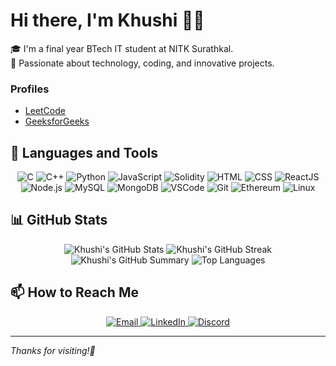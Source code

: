 # Hi there, I'm Khushi 👋✨

🎓 I'm a final year BTech IT student at NITK Surathkal.  
🌟 Passionate about technology, coding, and innovative projects.

### Profiles
- [LeetCode](https://leetcode.com/khushiii07/)
- [GeeksforGeeks](https://www.geeksforgeeks.org/user/khushi7604/)
  
## 🚀 Languages and Tools

<p align="center">
  <img src="https://img.icons8.com/color/48/000000/c-programming.png" alt="C" />
  <img src="https://img.icons8.com/color/48/000000/c-plus-plus-logo.png" alt="C++" />
  <img src="https://img.icons8.com/color/48/000000/python.png" alt="Python" />
  <img src="https://img.icons8.com/color/48/000000/javascript.png" alt="JavaScript" />
  <img src="https://img.icons8.com/color/48/000000/solidity.png" alt="Solidity" />
  <img src="https://img.icons8.com/color/48/000000/html-5.png" alt="HTML" />
  <img src="https://img.icons8.com/color/48/000000/css3.png" alt="CSS" />
  <img src="https://img.icons8.com/color/48/000000/react-native.png" alt="ReactJS" />
  <img src="https://img.icons8.com/color/48/000000/nodejs.png" alt="Node.js" />
  <img src="https://img.icons8.com/color/48/000000/mysql-logo.png" alt="MySQL" />
  <img src="https://img.icons8.com/color/48/000000/mongodb.png" alt="MongoDB" />
  <img src="https://img.icons8.com/color/48/000000/visual-studio-code-2019.png" alt="VSCode" />
  <img src="https://img.icons8.com/color/48/000000/git.png" alt="Git" />
  <img src="https://img.icons8.com/color/48/000000/ethereum.png" alt="Ethereum" />
  <img src="https://img.icons8.com/color/48/000000/linux.png" alt="Linux" />
</p>

## 📊 GitHub Stats

<p align="center">
  <img src="https://github-readme-stats.vercel.app/api?username=khushi0706&show_icons=true&theme=radical&include_all_commits=true&count_private=true" alt="Khushi's GitHub Stats" />
  <img src="https://github-readme-streak-stats.herokuapp.com/?user=khushi0706&theme=radical" alt="Khushi's GitHub Streak" />
  <img src="https://github-profile-summary-cards.vercel.app/api/cards/profile-details?username=khushi0706&theme=radical" alt="Khushi's GitHub Summary" />
  <img src="https://github-readme-stats.vercel.app/api/top-langs/?username=khushi0706&layout=compact&theme=radical" alt="Top Languages" />
</p>


## 📫 How to Reach Me

<p align="center">
  <a href="mailto:khushi7604@gmail.com">
    <img src="https://img.icons8.com/color/48/000000/gmail.png" alt="Email" />
  </a>
  <a href="https://www.linkedin.com/in/khushi-gadling-3ba583235">
    <img src="https://img.icons8.com/color/48/000000/linkedin.png" alt="LinkedIn" />
  </a>
  <a href="https://discord.com/users/khushiii#3187">
    <img src="https://img.icons8.com/color/48/000000/discord-new-logo.png" alt="Discord" />
  </a>
</p>

---

_Thanks for visiting!🩷_
